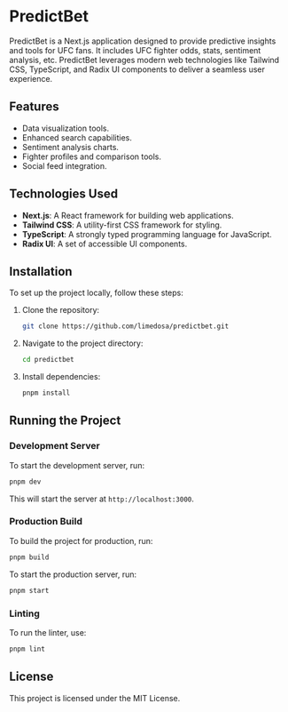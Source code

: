 # PredictBet

PredictBet is a Next.js application designed to provide predictive insights and tools for UFC fans. It includes UFC fighter odds, stats, sentiment analysis, etc. PredictBet leverages modern web technologies like Tailwind CSS, TypeScript, and Radix UI components to deliver a seamless user experience.

## Features
- Data visualization tools.
- Enhanced search capabilities.
- Sentiment analysis charts.
- Fighter profiles and comparison tools.
- Social feed integration.

## Technologies Used
- **Next.js**: A React framework for building web applications.
- **Tailwind CSS**: A utility-first CSS framework for styling.
- **TypeScript**: A strongly typed programming language for JavaScript.
- **Radix UI**: A set of accessible UI components.

## Installation

To set up the project locally, follow these steps:

1. Clone the repository:
   ```bash
   git clone https://github.com/limedosa/predictbet.git
   ```

2. Navigate to the project directory:
   ```bash
   cd predictbet
   ```

3. Install dependencies:
   ```bash
   pnpm install
   ```

## Running the Project

### Development Server
To start the development server, run:
```bash
pnpm dev
```
This will start the server at `http://localhost:3000`.

### Production Build
To build the project for production, run:
```bash
pnpm build
```

To start the production server, run:
```bash
pnpm start
```

### Linting
To run the linter, use:
```bash
pnpm lint
```

## License
This project is licensed under the MIT License.